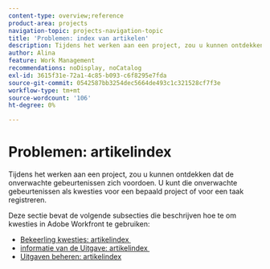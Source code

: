 ```yaml
---
content-type: overview;reference
product-area: projects
navigation-topic: projects-navigation-topic
title: 'Problemen: index van artikelen'
description: Tijdens het werken aan een project, zou u kunnen ontdekken dat de onverwachte gebeurtenissen zich voordoen. U kunt die onverwachte gebeurtenissen als kwesties voor een bepaald project of voor een taak registreren. Deze sectie bevat de volgende subsecties die beschrijven hoe te om kwesties in Adobe Workfront te gebruiken.
author: Alina
feature: Work Management
recommendations: noDisplay, noCatalog
exl-id: 3615f31e-72a1-4c85-b093-c6f8295e7fda
source-git-commit: 0542587bb3254dec5664de493c1c321528cf7f3e
workflow-type: tm+mt
source-wordcount: '106'
ht-degree: 0%

---
```


# Problemen: artikelindex

<!--Audited: 08/2025-->

Tijdens het werken aan een project, zou u kunnen ontdekken dat de onverwachte gebeurtenissen zich voordoen. U kunt die onverwachte gebeurtenissen als kwesties voor een bepaald project of voor een taak registreren.

Deze sectie bevat de volgende subsecties die beschrijven hoe te om kwesties in Adobe Workfront te gebruiken:

* [&#x200B; Bekeerling kwesties: artikelindex &#x200B;](../../manage-work/issues/convert-issues/convert-issues-overview.md)
* [&#x200B; informatie van de Uitgave: artikelindex &#x200B;](../../manage-work/issues/issue-information/issue-info-overview.md)
* [Uitgaven beheren: artikelindex](../../manage-work/issues/manage-issues/manage-issues-overview.md)
